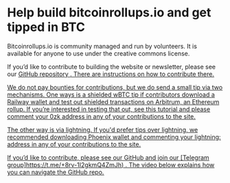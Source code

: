# Help build bitcoinrollups.io and get tipped in BTC

Bitcoinrollups.io is community managed and run by volunteers. It is available for anyone to use under the creative commons license.

If you’d like to contribute to building the website or newsletter, please see our <u> [GitHub repository](https://github.com/januszgrze/bitcoinrollups/blob/main/contribute.md) <u>. There are instructions on how to contribute there.

We do not pay bounties for contributions, but we do send a small tip via two mechanisms. One ways is a shielded wBTC tip if contributors download a Railway wallet and test out shielded transactions on Arbitrum, an Ethereum rollup. If you’re interested in testing that out, see this tutorial and please comment your 0zk address in any of your contributions to the site.

The other way is via lightning. If you'd prefer tips over lightning, we recommended downloading Phoenix wallet and commenting your lightning: address in any of your contributions to the site.

If you’d like to contribute, please see our <u> [GitHub](https://github.com/januszgrze/bitcoinrollups/blob/main/contribute.md) and join our <u> [Telegram group]https://t.me/+8rv-1I2gkmQ4ZmJh) <u>. The video below explains how you can navigate the GitHub repo.
